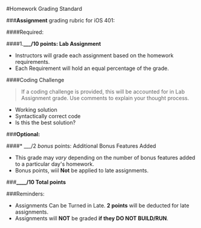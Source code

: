 #Homework Grading Standard

###**Assignment** grading rubric for iOS 401:

####Required:

####1.**___/10 points: Lab Assignment**
* Instructors will grade each assignment based on the homework requirements.
* Each Requirement will hold an equal percentage of the grade.

####Coding Challenge
> If a coding challenge is provided, this will be accounted for in Lab Assignment grade. Use comments to explain your thought process.

* Working solution
* Syntactically correct code
* Is this the best solution?

###**Optional:**

####* ___/2 *bonus* points: Additional Bonus Features Added

* This grade may *vary* depending on the number of bonus features added to a particular day's homework.
* Bonus points, wiil **Not** be applied to late assignments.

###**____/10 Total points**

###Reminders:
* Assignments Can be Turned in Late. **2 points** will be deducted for late assignments.
* Assignments will **NOT** be graded **if they DO NOT BUILD/RUN**.  